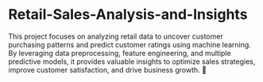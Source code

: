 # Retail-Sales-Analysis-and-Insights
This project focuses on analyzing retail data to uncover customer purchasing patterns and predict customer ratings using machine learning. By leveraging data preprocessing, feature engineering, and multiple predictive models, it provides valuable insights to optimize sales strategies, improve customer satisfaction, and drive business growth. 🚀
